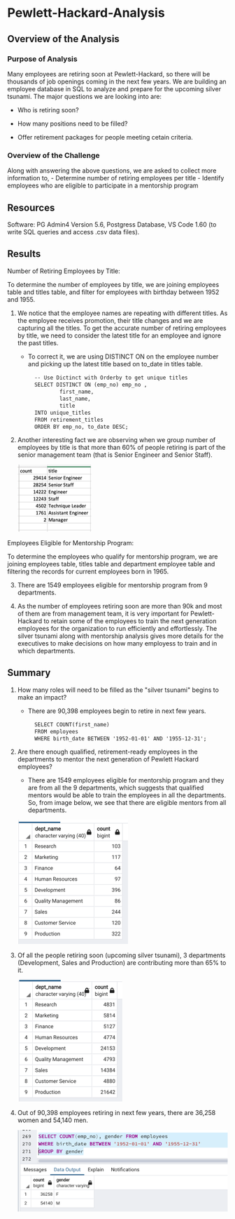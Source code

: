 # Pewlett-Hackard-Analysis

## Overview of the Analysis

### Purpose of Analysis
Many employees are retiring soon at Pewlett-Hackard, so there will be thousands of job openings coming in the next few years. We are building an employee database in SQL to analyze and prepare for the upcoming silver tsunami. 
The major questions we are looking into are:

   - Who is retiring soon?
    
   - How many positions need to be filled?
    
   - Offer retirement packages for people meeting cetain criteria.
    

### Overview of the Challenge
Along with answering the above questions, we are asked to collect more information to,
    - Determine number of retiring employees per title
    - Identify employees who are eligible to participate in a mentorship program

## Resources
Software: PG Admin4 Version 5.6, Postgress Database, VS Code 1.60 (to write SQL queries and access .csv data files).

## Results

Number of Retiring Employees by Title:

To determine the number of employees by title, we are joining employees table and titles table, and filter for employees with birthday between 1952 and 1955. 

1. We notice that the employee names are repeating with different titles. As the employee receives promotion, their title changes and we are capturing all the titles. To get the accurate number of retiring employees by title, we need to consider the latest title for an employee and ignore the past titles.
    - To correct it, we are using DISTINCT ON on the employee number and picking up the latest title based on to_date in titles table.
    
            -- Use Dictinct with Orderby to get unique titles
            SELECT DISTINCT ON (emp_no) emp_no ,
                    first_name,
                    last_name,
                    title
            INTO unique_titles
            FROM retirement_titles
            ORDER BY emp_no, to_date DESC;

2. Another interesting fact we are observing when we group number of employees by title is that  more than 60% of people retiring is part of the senior management team (that is Senior Engineer and Senior Staff). 

    ![](https://github.com/Nikhila999/Pewlett-Hackard-Analysis/blob/main/Images/Retiring_Employess_by_Title.png)

Employees Eligible for Mentorship Program:

To determine the employees who qualify for mentorship program, we are joining employees table, titles table and department employee table and filtering the records for current employees born in 1965.

3. There are 1549 employees eligible for mentorship program from 9 departments.

4. As the number of employees retiring soon are more than 90k and most of them are from management team, it is very important for Pewlett-Hackard to retain some of the employees to train the next generation employees for the organization to run efficiently and effortlessly. The silver tsunami along with mentorship analysis gives more details for the executives to make decisions on how many employess to train and in which departments.


## Summary

1. How many roles will need to be filled as the "silver tsunami" begins to make an impact?
    - There are 90,398 employees begin to retire in next few years.

            SELECT COUNT(first_name)
            FROM employees
            WHERE birth_date BETWEEN '1952-01-01' AND '1955-12-31';

2. Are there enough qualified, retirement-ready employees in the departments to mentor the next generation of Pewlett Hackard employees?
    - There are 1549 employees eligible for mentorship program and they are from all the 9 departments, which suggests that qualified mentors would be able to train the employees in all the departments. So, from image below, we see that there are eligible mentors from all departments.
    
    ![](https://github.com/Nikhila999/Pewlett-Hackard-Analysis/blob/main/Images/mentors_by_departments.png)

3. Of all the people retiring soon (upcoming silver tsunami), 3 departments (Development, Sales and Production) are contributing more than 65% to it.

    ![](https://github.com/Nikhila999/Pewlett-Hackard-Analysis/blob/main/Images/retiree_by_department.png)

4. Out of 90,398 employees retiring in next few years, there are 36,258 women and 54,140 men.

    ![](https://github.com/Nikhila999/Pewlett-Hackard-Analysis/blob/main/Images/retirees_by_gender.png)
